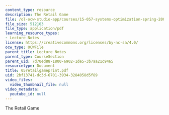 ```yaml
---
content_type: resource
description: The Retail Game
file: /ol-ocw-studio-app/courses/15-057-systems-optimization-spring-2003/2bf13741dc3d670139343284058d5f89_05retailgameprint.pdf
file_size: 512103
file_type: application/pdf
learning_resource_types:
- Lecture Notes
license: https://creativecommons.org/licenses/by-nc-sa/4.0/
ocw_type: OCWFile
parent_title: Lecture Notes
parent_type: CourseSection
parent_uid: 7d70ed88-1800-6902-1de5-3b7aa21c9465
resourcetype: Document
title: 05retailgameprint.pdf
uid: 2bf13741-dc3d-6701-3934-3284058d5f89
video_files:
  video_thumbnail_file: null
video_metadata:
  youtube_id: null
---
```

The Retail Game